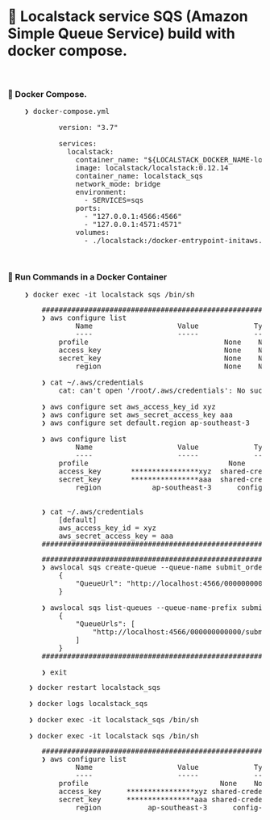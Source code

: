 # &#x1F6A9; Localstack service SQS (Amazon Simple Queue Service) build with docker compose.

&nbsp;

### &#x1F530; Docker Compose.
<pre>
    ❯ docker-compose.yml

            version: "3.7"
            
            services:
              localstack:
                container_name: "${LOCALSTACK_DOCKER_NAME-localstack_main}"
                image: localstack/localstack:0.12.14
                container_name: localstack_sqs
                network_mode: bridge
                environment:
                  - SERVICES=sqs
                ports:
                  - "127.0.0.1:4566:4566"
                  - "127.0.0.1:4571:4571"
                volumes:
                  - ./localstack:/docker-entrypoint-initaws.d
</pre>

&nbsp;

### &#x1F530; Run Commands in a Docker Container
<pre>
    ❯ docker exec -it localstack_sqs /bin/sh
</pre>
<pre>
        #########################################################################
        ❯ aws configure list
                Name                    Value             Type    Location
                ----                    -----             ----    --------
            profile                   <not set>             None    None
            access_key                <not set>             None    None
            secret_key                <not set>             None    None
                region                <not set>             None    None

        ❯ cat ~/.aws/credentials
            cat: can't open '/root/.aws/credentials': No such file or directory                

        ❯ aws configure set aws_access_key_id xyz
        ❯ aws configure set aws_secret_access_key aaa
        ❯ aws configure set default.region ap-southeast-3

        ❯ aws configure list
                Name                    Value             Type    Location
                ----                    -----             ----    --------
            profile                    <not set>             None    None
            access_key       ****************xyz  shared-credentials-file    
            secret_key       ****************aaa  shared-credentials-file    
                region            ap-southeast-3      config-file    ~/.aws/config
                

        ❯ cat ~/.aws/credentials
            [default]
            aws_access_key_id = xyz
            aws_secret_access_key = aaa
        #########################################################################
</pre>
<pre>
        #########################################################################
        ❯ awslocal sqs create-queue --queue-name submit_order
            {
                "QueueUrl": "http://localhost:4566/000000000000/submit_order"
            }        

        ❯ awslocal sqs list-queues --queue-name-prefix submit
            {
                "QueueUrls": [
                    "http://localhost:4566/000000000000/submit_order"
                ]
            }
        #########################################################################

        ❯ exit
</pre>

<pre>
     ❯ docker restart localstack_sqs

     ❯ docker logs localstack_sqs

     ❯ docker exec -it localstack_sqs /bin/sh

     ❯ docker exec -it localstack_sqs /bin/sh
</pre>
<pre>
        #########################################################################
        ❯ aws configure list
                Name                    Value             Type    Location
                ----                    -----             ----    --------
            profile                  <not set>             None    None
            access_key      ****************xyz shared-credentials-file    
            secret_key      ****************aaa shared-credentials-file    
                region           ap-southeast-3      config-file    ~/.aws/config     
</pre>